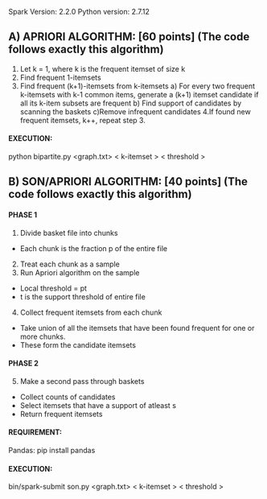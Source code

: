 Spark Version: 2.2.0
Python version: 2.7.12

## A)	APRIORI ALGORITHM: [60 points] (The code follows exactly this algorithm)
1.	Let k = 1, where k is the frequent itemset of size k
2.	Find frequent 1-itemsets
3.	Find frequent (k+1)-itemsets from k-itemsets 
a) For every two frequent k-itemsets with k-1 common items, generate a (k+1) itemset candidate if all its k-item subsets are frequent
b) Find support of candidates by scanning the baskets
c)Remove infrequent candidates
4.If found new frequent itemsets, k++, repeat step 3.

#### EXECUTION:
python bipartite.py <graph.txt> < k-itemset > < threshold >
 
## B)	SON/APRIORI ALGORITHM: [40 points] (The code follows exactly this algorithm)
#### PHASE 1
1.	Divide basket file into chunks
*	Each chunk is the fraction p of the entire file
2. Treat each chunk as a sample
3. Run Apriori algorithm on the sample
*	Local threshold = pt
*	t is the support threshold of entire file
4.	Collect frequent itemsets from each chunk
*	Take union of all the itemsets that have been found frequent for one or more chunks.
*	These form the candidate itemsets
#### PHASE 2
5.	Make a second pass through baskets
*	Collect counts of candidates
*	Select itemsets that have a support of atleast s
*	Return frequent itemsets

#### REQUIREMENT:
Pandas: pip install pandas
#### EXECUTION:
bin/spark-submit son.py <graph.txt> < k-itemset > < threshold >
